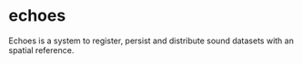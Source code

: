 # echoes
Echoes is a system to register, persist and distribute sound datasets with an spatial reference.
